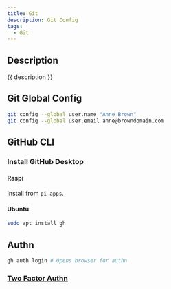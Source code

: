 ```yaml
---
title: Git
description: Git Config
tags:
  - Git
---
```


## Description

{{ description }}

## Git Global Config

```bash
git config --global user.name "Anne Brown"
git config --global user.email anne@browndomain.com
```

## GitHub CLI

### Install GitHub Desktop

#### Raspi

Install from `pi-apps`.

#### Ubuntu 

```bash
sudo apt install gh
```

## Authn

```bash
gh auth login # Opens browser for authn
```

### [Two Factor Authn](../../../oses/linux/new-dev-env.md#two-factor-authn)
